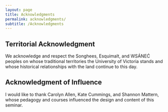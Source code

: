 ```yaml
---
layout: page
title: Acknowledgments
permalink: acknowledgments/
subtitle: /Acknowledgments
---
```


## Territorial Acknowledgment 
We acknowledge and respect the Songhees, Esquimalt, and WSÁNEĆ peoples on whose traditional territories the University of Victoria stands and whose historical relationships with the land continue to this day.

## Acknowledgment of Influence 

I would like to thank Carolyn Allen, Kate Cummings, and Shannon Mattern, whose pedagogy and courses influenced the design and content of this seminar.  